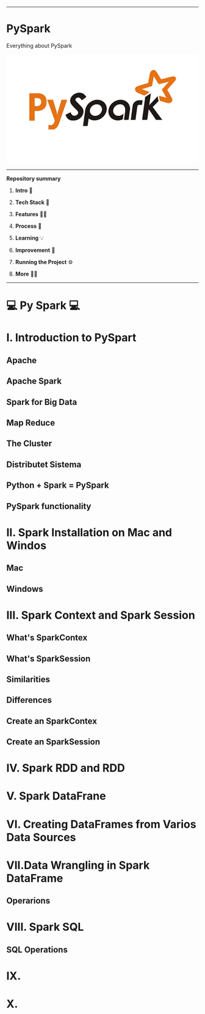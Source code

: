  ---------------------------------------------

# PySpark
 Everything about PySpark


![py](/ima/ima1.jpeg)

---------------------------------------------
**Repository summary**

1.  **Intro** 🧳

2.  **Tech Stack** 🤖

3.  **Features** 🤳🏽

4.  **Process** 👣

5.  **Learning** 💡

6.  **Improvement** 🔩

7.  **Running the Project** ⚙️

8.  **More** 🙌🏽


---------------------------------------------

# :computer: Py Spark :computer:
 
# I. Introduction to PySpart

## Apache 

## Apache Spark

## Spark for Big Data

## Map Reduce

## The Cluster

## Distributet Sistema

## Python + Spark = PySpark

## PySpark functionality

# II. Spark Installation on Mac and Windos

## Mac

## Windows

# III. Spark Context and Spark Session

## What's SparkContex

## What's SparkSession

## Similarities

## Differences 

## Create an SparkContex

## Create an SparkSession

# IV. Spark RDD and RDD

# V. Spark DataFrane 

# VI. Creating DataFrames from Varios Data Sources

# VII.Data Wrangling in Spark DataFrame 

## Operarions

## 

# VIII. Spark SQL 

## SQL Operations

# IX. 

# X.

